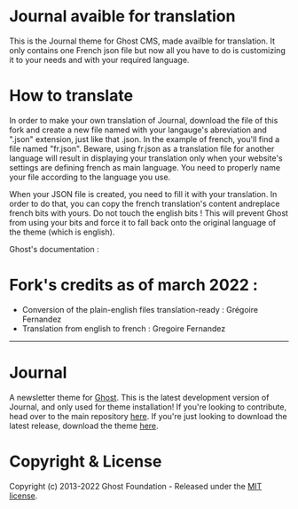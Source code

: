 # Journal avaible for translation
This is the Journal theme for Ghost CMS, made availble for translation. It only contains one French json file but now all you have to do is customizing it to your needs and with your required language. 
# How to translate
In order to make your own translation of Journal, download the file of this fork and create a new file named with your langauge's abreviation and ".json" extension, just like that <abreviation>.json. In the example of french, you'll find a file named "fr.json". Beware, using fr.json as a translation file for another language will result in displaying your translation only when your website's settings are defining french as main language. You need to properly name your file according to the language you use.

When your JSON file is created, you need to fill it with your translation. In order to do that, you can copy the french translation's content andreplace french bits with yours. Do not touch the english bits ! This will prevent Ghost from using your bits and force it to fall back onto the original language of the theme (which is english). 

Ghost's documentation : 


# Fork's credits as of march 2022 :
- Conversion of the plain-english files translation-ready : Grégoire Fernandez
- Translation from english to french : Gregoire Fernandez

----------------------------------------
# Journal

A newsletter theme for [Ghost](http://github.com/tryghost/ghost/). This is the latest development version of Journal, and only used for theme installation! If you're looking to contribute, head over to the main repository [here](https://github.com/TryGhost/Themes). If you're just looking to download the latest release, download the theme [here](https://github.com/TryGhost/Journal/archive/refs/heads/main.zip).

# Copyright & License

Copyright (c) 2013-2022 Ghost Foundation - Released under the [MIT license](LICENSE).
